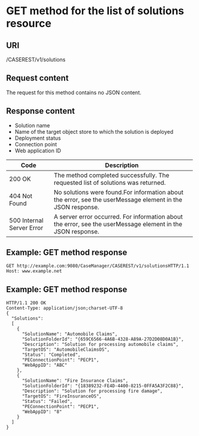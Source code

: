 # GET method for the list of solutions resource

## URI

/CASEREST/v1/solutions

## Request content

The request for this method
contains no JSON content.

## Response content

- Solution name
- Name of the target object store to which the solution is deployed
- Deployment status
- Connection point
- Web application ID

| Code                      | Description                                                                                                 |
|---------------------------|-------------------------------------------------------------------------------------------------------------|
| 200 OK                    | The method completed successfully. The requested list of solutions was returned.                            |
| 404 Not Found             | No solutions were found.For information about the error, see the userMessage element in the JSON response.  |
| 500 Internal Server Error | A server error occurred. For information about the error, see the userMessage element in the JSON response. |

## Example: GET method response

```
GET http://example.com:9080/CaseManager/CASEREST/v1/solutionsHTTP/1.1
Host: www.example.net
```

## Example: GET method response

```
HTTP/1.1 200 OK
Content-Type: application/json;charset-UTF-8
{
  "Solutions":
  [
    {
      "SolutionName": "Automobile Claims",
      "SolutionFolderId": "{659C6566-4A6B-4328-A89A-27D2D08D0A1B}",
      "Description": "Solution for processing automobile claims",
      "TargetOS": "AutomobileClaimsOS",
      "Status": "Completed",
      "PEConnectionPoint": "PECP1",
      "WebAppID": "ABC"
    },
    {
      "SolutionName": "Fire Insurance Claims",
      "SolutionFolderId": "{18389232-FE4D-4400-8215-0FFA5A3F2C88}",
      "Description": "Solution for processing fire damage",
      "TargetOS": "FireInsuranceOS",
      "Status": "Failed",
      "PEConnectionPoint": "PECP1",
      "WebAppID": "8"
    }
  ]
}
```